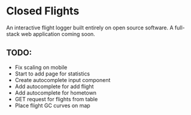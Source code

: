# Closed Flights

An interactive flight logger built entirely on open source software. A full-stack web application coming soon.


## TODO:
- Fix scaling on mobile
- Start to add page for statistics
- Create autocomplete input component
- Add autocomplete for add flight
- Add autocomplete for hometown
- GET request for flights from table
- Place flight GC curves on map